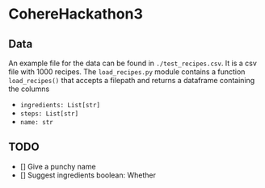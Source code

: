 # CohereHackathon3

## Data

An example file for the data can be found in `./test_recipes.csv`. It is a csv file with 1000 recipes.
The `load_recipes.py` module contains a function `load_recipes()` that accepts a filepath and returns a dataframe containing the columns
* `ingredients: List[str]`
* `steps: List[str]`
* `name: str` 


## TODO

- [] Give a punchy name
- [] Suggest ingredients boolean: Whether
